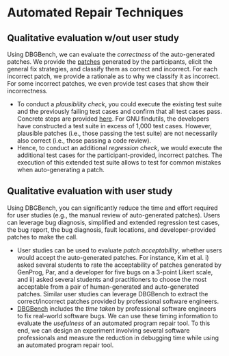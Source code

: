 # Automated Repair Techniques
## Qualitative evaluation w/out user study
Using DBGBench, we can evaluate the *correctness* of the auto-generated patches. We provide the [patches](../patches) generated by the participants, elicit the general fix strategies, and classify them as correct and incorrect. For each incorrect patch, we provide a rationale as to why we classify it as incorrect. For some incorrect patches, we even provide test cases that show their incorrectness.

* To conduct a *plausibility check*, you could execute the existing test suite and the previously failing test cases and confirm that all test cases pass. Concrete steps are provided [here](../patches). For GNU findutils, the developers have constructed a test suite in excess of 1,000 test cases. However, plausible patches (i.e., those passing the test suite) are not necessarily also correct (i.e., those passing a code review). 
* Hence, to conduct an additional *regression check*, we would execute the additional test cases for the participant-provided, incorrect patches. The execution of this extended test suite allows to test for common mistakes when auto-generating a patch.


## Qualitative evaluation with user study
Using DBGBench, you can significantly reduce the time and effort required for user studies (e.g., the manual review of auto-generated patches). Users can leverage bug diagnosis, simplified and extended regression test cases, the bug report, the bug diagnosis, fault locations, and developer-provided patches to make the call.

* User studies can be used to evaluate *patch acceptability*, whether users would accept the auto-generated patches. For instance, Kim et al. i) asked several students to rate the acceptability of patches generated by GenProg, Par, and a developer for five bugs on a 3-point Likert scale, and ii) asked several students and practitioners to choose the most acceptable from a pair of human-generated and auto-generated patches. Similar user studies can leverage DBGBench to extract the correct/incorrect patches provided by professional software engineers. 
* [DBGBench](../dbgbench.summary.pdf) includes the *time taken* by professional software engineers to fix real-world software bugs. We can use these timing information to evaluate the *usefulness* of an automated program repair tool. To this end, we can design an experiment involving several software professionals and measure the reduction in debugging time while using an automated program repair tool. 

